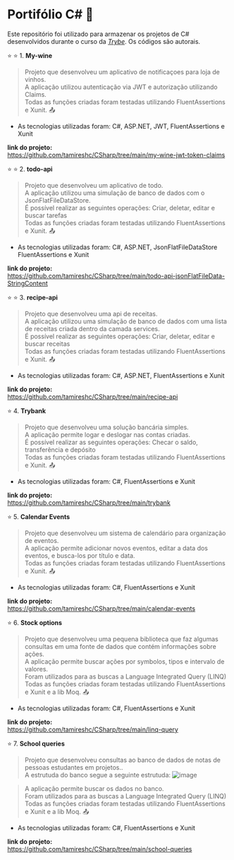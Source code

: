 # Portifólio C# :open_file_folder:

Este repositório foi utilizado para armazenar os projetos de C# desenvolvidos durante o curso da _[Trybe](https://www.betrybe.com/)_.
Os códigos são autorais.<br>

 :star: :star: 1. **My-wine** <br>
>Projeto que desenvolveu um aplicativo de notificaçoes para loja de vinhos.  <br>
>A aplicação utilizou autenticação via JWT e autorização utilizando Claims.<br>
> Todas as funções criadas foram testadas utilizando FluentAssertions e Xunit. :outbox_tray: <br>

 - As tecnologias utilizadas foram: C#, ASP.NET, JWT, FluentAssertions e Xunit<br>
 
  **link do projeto:**<br>
https://github.com/tamireshc/CSharp/tree/main/my-wine-jwt-token-claims <br>

 :star: :star: 2. **todo-api** <br>
>Projeto que desenvolveu um aplicativo de todo.  <br>
>A aplicação utilizou uma simulação de banco de dados com o JsonFlatFileDataStore.<br>
>É possível realizar as seguintes operações: Criar, deletar, editar e buscar tarefas  <br>
> Todas as funções criadas foram testadas utilizando FluentAssertions e Xunit. :outbox_tray: <br>

 - As tecnologias utilizadas foram: C#, ASP.NET, JsonFlatFileDataStore FluentAssertions e Xunit<br>
 
 **link do projeto:**<br>
https://github.com/tamireshc/CSharp/tree/main/todo-api-jsonFlatFileData-StringContent <br>

 :star: :star: 3. **recipe-api** <br>
>Projeto que desenvolveu uma api de receitas.  <br>
>A aplicação utilizou uma simulação de banco de dados com uma lista de receitas criada dentro da camada services.<br>
>É possível realizar as seguintes operações: Criar, deletar, editar e buscar receitas  <br>
> Todas as funções criadas foram testadas utilizando FluentAssertions e Xunit. :outbox_tray: <br>

 - As tecnologias utilizadas foram: C#, ASP.NET, FluentAssertions e Xunit<br>
 
 **link do projeto:**<br>
https://github.com/tamireshc/CSharp/tree/main/recipe-api

 :star:  4. **Trybank** <br>
>Projeto que desenvolveu uma solução bancária simples.  <br>
>A aplicação permite logar e deslogar nas contas criadas.<br>
>É possível realizar as seguintes operações: Checar o saldo, transferência e depósito  <br>
> Todas as funções criadas foram testadas utilizando FluentAssertions e Xunit. :outbox_tray: <br>

 - As tecnologias utilizadas foram: C#, FluentAssertions e Xunit<br>
 
 **link do projeto:**<br>
https://github.com/tamireshc/CSharp/tree/main/trybank <br>

 :star:  5. **Calendar Events** <br>
>Projeto que desenvolveu um sistema de calendário para organização de eventos.  <br>
>A aplicação permite adicionar novos eventos, editar a data dos eventos, e busca-los por título e data.<br>
> Todas as funções criadas foram testadas utilizando FluentAssertions e Xunit. :outbox_tray: <br>
 - As tecnologias utilizadas foram: C#, FluentAssertions e Xunit<br>
 
 **link do projeto:**<br>
https://github.com/tamireshc/CSharp/tree/main/calendar-events <br>

 :star:  6. **Stock options** <br>
>Projeto que desenvolveu uma pequena biblioteca que faz algumas consultas em uma fonte de dados que contém informações sobre ações. <br>
>A aplicação permite buscar ações por symbolos, tipos e intervalo de valores.<br>
>Foram utilizados para as buscas a Language Integrated Query (LINQ) 
> Todas as funções criadas foram testadas utilizando FluentAssertions e Xunit e a lib Moq. :outbox_tray: <br>
 - As tecnologias utilizadas foram: C#, FluentAssertions e Xunit<br>
 
 **link do projeto:**<br>
https://github.com/tamireshc/CSharp/tree/main/linq-query <br>

 :star:  7. **School queries** <br>
>Projeto que desenvolveu consultas ao banco de dados de notas de pessoas estudantes em projetos.. <br>
A estrutuda do banco segue a seguinte estrutuda:
![image](https://user-images.githubusercontent.com/65035109/230211421-48b92e94-fdbc-49f7-8379-b956fc854263.png)

>A aplicação permite buscar os dados no banco.<br>
>Foram utilizados para as buscas a Language Integrated Query (LINQ) 
> Todas as funções criadas foram testadas utilizando FluentAssertions e Xunit e a lib Moq. :outbox_tray: <br>
 - As tecnologias utilizadas foram: C#, FluentAssertions e Xunit<br>
 
 **link do projeto:**<br>
https://github.com/tamireshc/CSharp/tree/main/school-queries <br>
